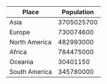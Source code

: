 | Place| Population |
| --- | --- |
| Asia | 3705025700 |
| Europe | 730074600 |
| North America | 482993000 |
| Africa | 784475000 |
| Oceania | 30401150 |
| South America | 345780000 |
